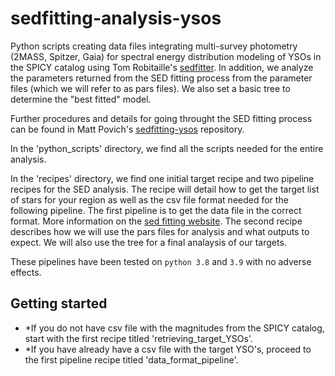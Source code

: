 # sedfitting-analysis-ysos

Python scripts creating data files integrating multi-survey photometry (2MASS, Spitzer, Gaia) for spectral energy distribution modeling of YSOs in the SPICY catalog using Tom Robitaille's [sedfitter](https://github.com/astrofrog/sedfitter). In addition, we analyze the parameters returned from the SED fitting process from the parameter files (which we will refer to as pars files). We also set a basic tree to determine the "best fitted" model. 

Further procedures and details for going throught the SED fitting process can be found in Matt Povich's [sedfitting-ysos](https://github.com/mattpovich/sedfitting-ysos/tree/master) repository. 

In the 'python_scripts' directory, we find all the scripts needed for the entire analysis.

In the 'recipes' directory, we find one initial target recipe and two pipeline recipes for the SED analysis. The recipe will detail how to get the target list of stars for your region as well as the csv file format needed for the following pipeline. The first pipeline is to get the data file in the correct format. More information on the [sed fitting website](https://sedfitter.readthedocs.io/en/stable/data.html). The second recipe describes how we will use the pars files for analysis and what outputs to expect. We will also use the tree for a final analaysis of our targets.

These pipelines have been tested on `python 3.8` and `3.9` with no adverse effects.

## Getting started 

* *If you do not have csv file with the magnitudes from the SPICY catalog, start with the first recipe titled 'retrieving_target_YSOs'. 
* *If you have already have a csv file with the target YSO's, proceed to the first pipeline recipe titled 'data_format_pipeline'. 
